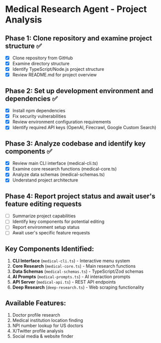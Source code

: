 # Medical Research Agent - Project Analysis

## Phase 1: Clone repository and examine project structure ✅
- [x] Clone repository from GitHub
- [x] Examine directory structure
- [x] Identify TypeScript/Node.js project structure
- [x] Review README.md for project overview

## Phase 2: Set up development environment and dependencies ✅
- [x] Install npm dependencies
- [x] Fix security vulnerabilities
- [x] Review environment configuration requirements
- [x] Identify required API keys (OpenAI, Firecrawl, Google Custom Search)

## Phase 3: Analyze codebase and identify key components ✅
- [x] Review main CLI interface (medical-cli.ts)
- [x] Examine core research functions (medical-core.ts)
- [x] Analyze data schemas (medical-schemas.ts)
- [x] Understand project architecture

## Phase 4: Report project status and await user's feature editing requests
- [ ] Summarize project capabilities
- [ ] Identify key components for potential editing
- [ ] Report environment setup status
- [ ] Await user's specific feature requests

## Key Components Identified:
1. **CLI Interface** (`medical-cli.ts`) - Interactive menu system
2. **Core Research** (`medical-core.ts`) - Main research functions
3. **Data Schemas** (`medical-schemas.ts`) - TypeScript/Zod schemas
4. **AI Prompts** (`medical-prompts.ts`) - AI interaction prompts
5. **API Server** (`medical-api.ts`) - REST API endpoints
6. **Deep Research** (`deep-research.ts`) - Web scraping functionality

## Available Features:
1. Doctor profile research
2. Medical institution location finding
3. NPI number lookup for US doctors
4. X/Twitter profile analysis
5. Social media & website finder

